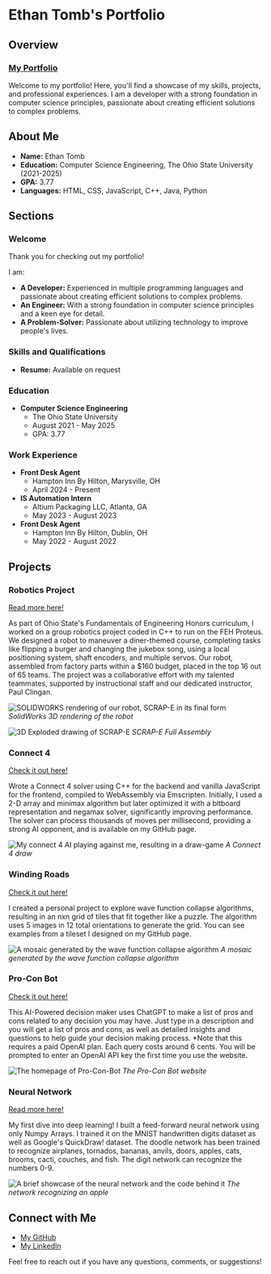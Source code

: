 # Ethan Tomb's Portfolio

## Overview
### [My Portfolio](https://ethandev.org)
Welcome to my portfolio! Here, you'll find a showcase of my skills, projects, and professional experiences. I am a developer with a strong foundation in computer science principles, passionate about creating efficient solutions to complex problems.

## About Me

- **Name:** Ethan Tomb
- **Education:** Computer Science Engineering, The Ohio State University (2021-2025)
- **GPA:** 3.77
- **Languages:** HTML, CSS, JavaScript, C++, Java, Python

## Sections

### Welcome

Thank you for checking out my portfolio!

I am:
- **A Developer:** Experienced in multiple programming languages and passionate about creating efficient solutions to complex problems.
- **An Engineer:** With a strong foundation in computer science principles and a keen eye for detail.
- **A Problem-Solver:** Passionate about utilizing technology to improve people's lives.

### Skills and Qualifications

- **Resume:** Available on request

### Education

- **Computer Science Engineering**
  - The Ohio State University
  - August 2021 - May 2025
  - GPA: 3.77

### Work Experience

- **Front Desk Agent**
  - Hampton Inn By Hilton, Marysville, OH
  - April 2024 - Present
- **IS Automation Intern**
  - Altium Packaging LLC, Atlanta, GA
  - May 2023 - August 2023
- **Front Desk Agent**
  - Hampton Inn By Hilton, Dublin, OH
  - May 2022 - August 2022

## Projects

### Robotics Project
[Read more here!](#)

As part of Ohio State's Fundamentals of Engineering Honors curriculum, I worked on a group robotics project coded in C++ to run on the FEH Proteus. We designed a robot to maneuver a diner-themed course, completing tasks like flipping a burger and changing the jukebox song, using a local positioning system, shaft encoders, and multiple servos. Our robot, assembled from factory parts within a $160 budget, placed in the top 16 out of 65 teams. The project was a collaborative effort with my talented teammates, supported by instructional staff and our dedicated instructor, Paul Clingan.

![SOLIDWORKS rendering of our robot, SCRAP-E in its final form](https://user-images.githubusercontent.com/29485670/178902388-f6cbb622-e829-4097-9a75-47c5a5ed69df.png)
*SolidWorks 3D rendering of the robot*

![3D Exploded drawing of SCRAP-E](https://user-images.githubusercontent.com/29485670/178902428-b2cd2758-a3a7-41fa-b7d8-41d184378edf.jpeg)
*SCRAP-E Full Assembly*

### Connect 4
[Check it out here!](#)

Wrote a Connect 4 solver using C++ for the backend and vanilla JavaScript for the frontend, compiled to WebAssembly via Emscripten. Initially, I used a 2-D array and minimax algorithm but later optimized it with a bitboard representation and negamax solver, significantly improving performance. The solver can process thousands of moves per millisecond, providing a strong AI opponent, and is available on my GitHub page.

![My connect 4 AI playing against me, resulting in a draw-game](https://example.com/connect4_draw.png)
*A Connect 4 draw*

### Winding Roads
[Check it out here!](#)

I created a personal project to explore wave function collapse algorithms, resulting in an nxn grid of tiles that fit together like a puzzle. The algorithm uses 5 images in 12 total orientations to generate the grid. You can see examples from a tileset I designed on my GitHub page.

![A mosaic generated by the wave function collapse algorithm](https://example.com/wfc_mosaic.png)
*A mosaic generated by the wave function collapse algorithm*

### Pro-Con Bot
[Check it out here!](#)

This AI-Powered decision maker uses ChatGPT to make a list of pros and cons related to any decision you may have. Just type in a description and you will get a list of pros and cons, as well as detailed insights and questions to help guide your decision making process. *Note that this requires a paid OpenAI plan. Each query costs around 6 cents. You will be prompted to enter an OpenAI API key the first time you use the website.

![The homepage of Pro-Con-Bot](https://example.com/proconbot_home.png)
*The Pro-Con Bot website*

### Neural Network
[Read more here!](#)

My first dive into deep learning! I built a feed-forward neural network using only Numpy Arrays. I trained it on the MNIST handwritten digits dataset as well as Google's QuickDraw! dataset. The doodle network has been trained to recognize airplanes, tornados, bananas, anvils, doors, apples, cats, brooms, cacti, couches, and fish. The digit network can recognize the numbers 0-9.

![A brief showcase of the neural network and the code behind it](https://example.com/nn_showcase.png)
*The network recognizing an apple*

## Connect with Me

- [My GitHub](https://github.com/ethantomb)
- [My LinkedIn](https://linkedin.com/in/ethantomb)

Feel free to reach out if you have any questions, comments, or suggestions!
